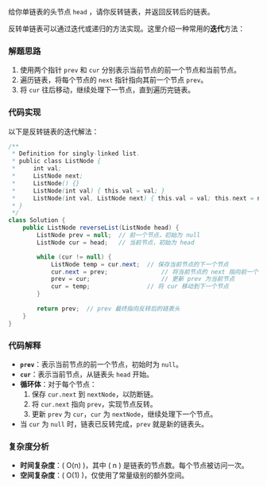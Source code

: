 给你单链表的头节点 `head` ，请你反转链表，并返回反转后的链表。

反转单链表可以通过迭代或递归的方法实现。这里介绍一种常用的**迭代**方法：

### 解题思路
1. 使用两个指针 `prev` 和 `cur` 分别表示当前节点的前一个节点和当前节点。
2. 遍历链表，将每个节点的 `next` 指针指向其前一个节点 `prev`。
3. 将 `cur` 往后移动，继续处理下一节点，直到遍历完链表。

### 代码实现

以下是反转链表的迭代解法：

```java
/**
 * Definition for singly-linked list.
 * public class ListNode {
 *     int val;
 *     ListNode next;
 *     ListNode() {}
 *     ListNode(int val) { this.val = val; }
 *     ListNode(int val, ListNode next) { this.val = val; this.next = next; }
 * }
 */
class Solution {
    public ListNode reverseList(ListNode head) {
        ListNode prev = null;  // 前一个节点，初始为 null
        ListNode cur = head;   // 当前节点，初始为 head

        while (cur != null) {
            ListNode temp = cur.next;  // 保存当前节点的下一个节点
            cur.next = prev;               // 将当前节点的 next 指向前一个节点
            prev = cur;                    // 更新 prev 为当前节点
            cur = temp;                // 将 cur 移动到下一个节点
        }
        
        return prev;  // prev 最终指向反转后的链表头
    }
}
```

### 代码解释
- **`prev`**：表示当前节点的前一个节点，初始时为 `null`。
- **`cur`**：表示当前节点，从链表头 `head` 开始。
- **循环体**：对于每个节点：
  1. 保存 `cur.next` 到 `nextNode`，以防断链。
  2. 将 `cur.next` 指向 `prev`，实现节点反转。
  3. 更新 `prev` 为 `cur`，`cur` 为 `nextNode`，继续处理下一个节点。
- 当 `cur` 为 `null` 时，链表已反转完成，`prev` 就是新的链表头。

### 复杂度分析
- **时间复杂度**：\( O(n) \)，其中 \( n \) 是链表的节点数。每个节点被访问一次。
- **空间复杂度**：\( O(1) \)，仅使用了常量级别的额外空间。